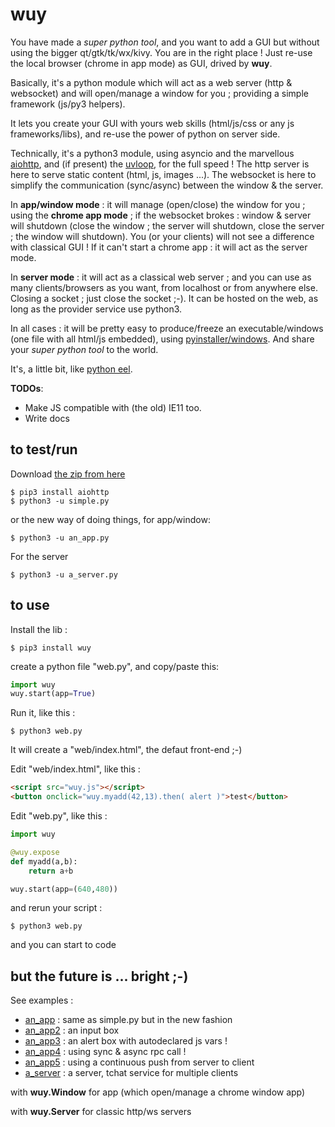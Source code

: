 # wuy 

You have made a _super python tool_, and you want to add a GUI but without using the bigger qt/gtk/tk/wx/kivy. You are in the right place ! Just re-use the local browser (chrome in app mode) as GUI, drived by **wuy**.

Basically, it's a python module which will act as a web server (http & websocket) and will open/manage a window for you ; providing a simple framework (js/py3 helpers).

It lets you create your GUI with yours web skills (html/js/css or any js frameworks/libs), and re-use the power of python on server side.

Technically, it's a python3 module, using asyncio and the marvellous [aiohttp](https://aiohttp.readthedocs.io/en/stable/), and (if present) the [uvloop](https://magic.io/blog/uvloop-blazing-fast-python-networking/), for the full speed ! The http server is here to serve static content (html, js, images ...). The websocket is here to simplify the communication (sync/async) between the window & the server.

In **app/window mode** : it will manage (open/close) the window for you ; using the **chrome app mode** ; if the websocket brokes : window & server will shutdown (close the window ; the server will shutdown, close the server ; the window will shutdown). You (or your clients) will not see a difference with classical GUI ! If it can't start a chrome app : it will act as the server mode. 

In **server mode** : it will act as a classical web server ; and you can use as many clients/browsers as you want, from localhost or from anywhere else. Closing a socket ; just close the socket ;-). It can be hosted on the web, as long as the provider service use python3.

In all cases : it will be pretty easy to produce/freeze an executable/windows (one file with all html/js embedded), using [pyinstaller/windows](https://github.com/manatlan/wuy/blob/master/COMPILE.bat). And share your _super python tool_ to the world.

It's, a little bit, like [python eel](https://github.com/ChrisKnott/Eel).

**TODOs**:
* Make JS compatible with (the old) IE11 too.
* Write docs

## to test/run

Download [the zip from here](https://github.com/manatlan/wuy/archive/master.zip)

    $ pip3 install aiohttp
    $ python3 -u simple.py

or the new way of doing things, for app/window:

    $ python3 -u an_app.py

For the server 

    $ python3 -u a_server.py

## to use

Install the lib :

    $ pip3 install wuy

create a python file "web.py", and copy/paste this:

```python
import wuy
wuy.start(app=True)
```
Run it, like this :

    $ python3 web.py

It will create a "web/index.html", the defaut front-end ;-)

Edit "web/index.html", like this :

```html
<script src="wuy.js"></script>
<button onclick="wuy.myadd(42,13).then( alert )">test</button>
```

Edit "web.py", like this :

```python
import wuy

@wuy.expose
def myadd(a,b):
    return a+b

wuy.start(app=(640,480))
```

and rerun your script :

    $ python3 web.py

and you can start to code

## but the future is ... bright ;-)

See examples :

* [an_app](https://github.com/manatlan/wuy/blob/master/an_app.py) : same as simple.py but in the new fashion
* [an_app2](https://github.com/manatlan/wuy/blob/master/an_app2.py) : an input box
* [an_app3](https://github.com/manatlan/wuy/blob/master/an_app3.py) : an alert box with autodeclared js vars !
* [an_app4](https://github.com/manatlan/wuy/blob/master/an_app4.py) : using sync & async rpc call !
* [an_app5](https://github.com/manatlan/wuy/blob/master/an_app5.py) : using a continuous push from server to client
* [a_server](https://github.com/manatlan/wuy/blob/master/a_server.py) : a server, tchat service for multiple clients

with **wuy.Window** for app (which open/manage a chrome window app)

with **wuy.Server** for classic http/ws servers

